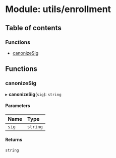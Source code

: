 # Module: utils/enrollment

## Table of contents

### Functions

- [canonizeSig](utils_enrollment.md#canonizesig)

## Functions

### canonizeSig

▸ **canonizeSig**(`sig`): `string`

#### Parameters

| Name | Type |
| :------ | :------ |
| `sig` | `string` |

#### Returns

`string`
